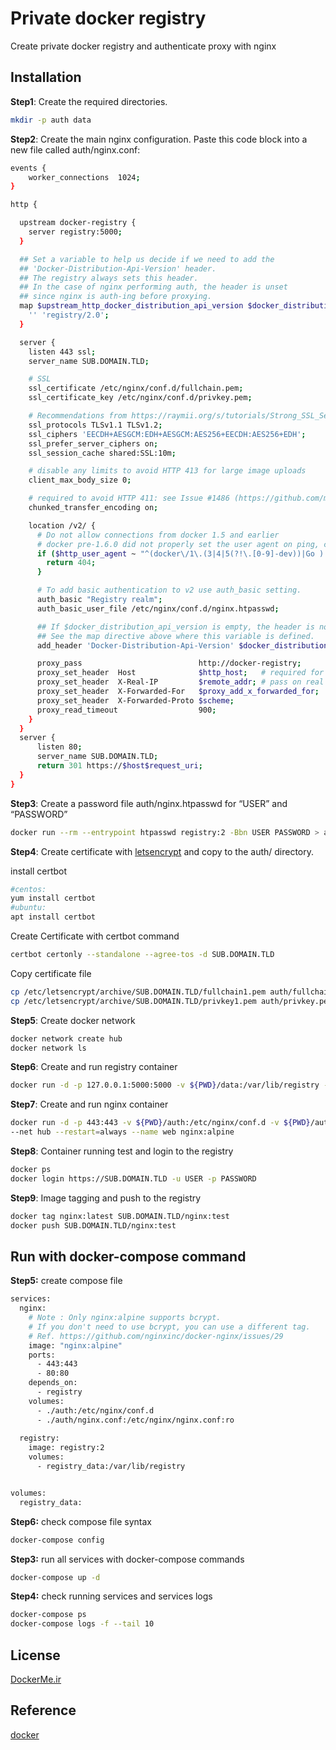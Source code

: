 # Private docker registry 

Create private docker registry and authenticate proxy with nginx

## Installation

**Step1**: Create the required directories.

```bash
mkdir -p auth data
```

**Step2**: Create the main nginx configuration. Paste this code block into a new file called auth/nginx.conf:

```bash
events {
    worker_connections  1024;
}

http {

  upstream docker-registry {
    server registry:5000;
  }

  ## Set a variable to help us decide if we need to add the
  ## 'Docker-Distribution-Api-Version' header.
  ## The registry always sets this header.
  ## In the case of nginx performing auth, the header is unset
  ## since nginx is auth-ing before proxying.
  map $upstream_http_docker_distribution_api_version $docker_distribution_api_version {
    '' 'registry/2.0';
  }

  server {
    listen 443 ssl;
    server_name SUB.DOMAIN.TLD;

    # SSL
    ssl_certificate /etc/nginx/conf.d/fullchain.pem;
    ssl_certificate_key /etc/nginx/conf.d/privkey.pem;

    # Recommendations from https://raymii.org/s/tutorials/Strong_SSL_Security_On_nginx.html
    ssl_protocols TLSv1.1 TLSv1.2;
    ssl_ciphers 'EECDH+AESGCM:EDH+AESGCM:AES256+EECDH:AES256+EDH';
    ssl_prefer_server_ciphers on;
    ssl_session_cache shared:SSL:10m;

    # disable any limits to avoid HTTP 413 for large image uploads
    client_max_body_size 0;

    # required to avoid HTTP 411: see Issue #1486 (https://github.com/moby/moby/issues/1486)
    chunked_transfer_encoding on;

    location /v2/ {
      # Do not allow connections from docker 1.5 and earlier
      # docker pre-1.6.0 did not properly set the user agent on ping, catch "Go *" user agents
      if ($http_user_agent ~ "^(docker\/1\.(3|4|5(?!\.[0-9]-dev))|Go ).*$" ) {
        return 404;
      }

      # To add basic authentication to v2 use auth_basic setting.
      auth_basic "Registry realm";
      auth_basic_user_file /etc/nginx/conf.d/nginx.htpasswd;

      ## If $docker_distribution_api_version is empty, the header is not added.
      ## See the map directive above where this variable is defined.
      add_header 'Docker-Distribution-Api-Version' $docker_distribution_api_version always;

      proxy_pass                          http://docker-registry;
      proxy_set_header  Host              $http_host;   # required for docker client's sake
      proxy_set_header  X-Real-IP         $remote_addr; # pass on real client's IP
      proxy_set_header  X-Forwarded-For   $proxy_add_x_forwarded_for;
      proxy_set_header  X-Forwarded-Proto $scheme;
      proxy_read_timeout                  900;
    }
  }
  server {
      listen 80;
      server_name SUB.DOMAIN.TLD;
      return 301 https://$host$request_uri;
  }
}
```

**Step3**: Create a password file auth/nginx.htpasswd for “USER” and “PASSWORD”

```bash
docker run --rm --entrypoint htpasswd registry:2 -Bbn USER PASSWORD > auth/nginx.htpasswd
```

**Step4**: Create certificate with [letsencrypt](https://letsencrypt.org/)  and copy to the auth/ directory.
 
 install certbot
```bash
#centos:
yum install certbot
#ubuntu:
apt install certbot
```
Create Certificate with certbot command
```bash
certbot certonly --standalone --agree-tos -d SUB.DOMAIN.TLD
```
Copy certificate file

```bash
cp /etc/letsencrypt/archive/SUB.DOMAIN.TLD/fullchain1.pem auth/fullchain.pem
cp /etc/letsencrypt/archive/SUB.DOMAIN.TLD/privkey1.pem auth/privkey.pem
```

**Step5**: Create docker network 
```bash
docker network create hub
docker network ls 
```

**Step6**: Create and run registry container
```bash
docker run -d -p 127.0.0.1:5000:5000 -v ${PWD}/data:/var/lib/registry --net hub --restart=always --name registry registry:2
```
**Step7**: Create and run nginx container
```bash
docker run -d -p 443:443 -v ${PWD}/auth:/etc/nginx/conf.d -v ${PWD}/auth/nginx.conf:/etc/nginx/nginx.conf:ro \
--net hub --restart=always --name web nginx:alpine
```
**Step8**: Container running test and login to the registry
```bash
docker ps 
docker login https://SUB.DOMAIN.TLD -u USER -p PASSWORD
```
**Step9**: Image tagging and push to the registry
```bash
docker tag nginx:latest SUB.DOMAIN.TLD/nginx:test
docker push SUB.DOMAIN.TLD/nginx:test
```

## Run with docker-compose command
**Step5:** create compose file
```bash
services:
  nginx:
    # Note : Only nginx:alpine supports bcrypt.
    # If you don't need to use bcrypt, you can use a different tag.
    # Ref. https://github.com/nginxinc/docker-nginx/issues/29
    image: "nginx:alpine"
    ports:
      - 443:443
      - 80:80
    depends_on:
      - registry
    volumes:
      - ./auth:/etc/nginx/conf.d
      - ./auth/nginx.conf:/etc/nginx/nginx.conf:ro
  
  registry:
    image: registry:2
    volumes:
      - registry_data:/var/lib/registry


volumes:
  registry_data:
```
**Step6:** check compose file syntax
```bash
docker-compose config 
```

**Step3:** run all services with docker-compose commands
```bash
docker-compose up -d 
```

**Step4:** check running services and services logs
```bash
docker-compose ps
docker-compose logs -f --tail 10
```

## License
[DockerMe.ir](https://dockerme.ir)

## Reference
[docker](https://docs.docker.com/registry/recipes/nginx/)
